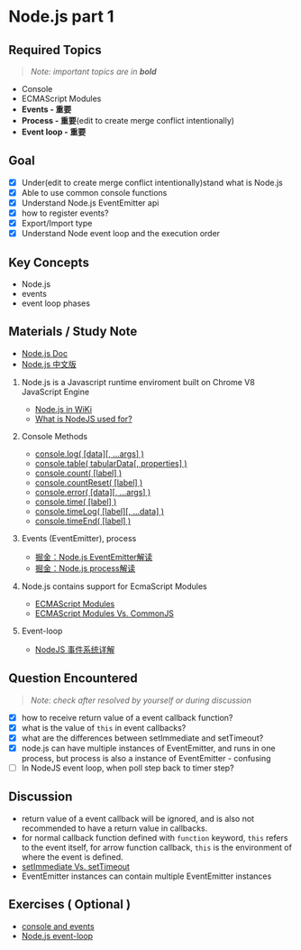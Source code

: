 # **Node.js part 1**

## **Required Topics**

>*Note: important topics are in **bold***

- Console
- ECMAScript Modules
- **Events - 重要**
- **Process - 重要**(edit to create merge conflict intentionally)
- **Event loop - 重要**

## **Goal**

- [X] Under(edit to create merge conflict intentionally)stand what is Node.js
- [X] Able to use common console functions
- [X] Understand Node.js EventEmitter api
- [X] how to register events?
- [X] Export/Import type
- [X] Understand Node event loop and the execution order

## **Key Concepts**

- Node.js
- events
- event loop phases

## **Materials / Study Note**

- [Node.js Doc]( https://nodejs.org/docs/latest-v11.x/api/ )
- [Node.js 中文版]( http://nodejs.cn/api/ )

1. Node.js is a Javascript runtime enviroment built on Chrome V8 JavaScript Engine
   - [Node.js in WiKi]( https://en.wikipedia.org/wiki/Node.js )
   - [What is NodeJS used for?]( https://stackoverflow.com/questions/4531649/what-exactly-is-node-js-used-for )

2. Console Methods
   - [console.log( [data][, ...args] )]( https://nodejs.org/docs/latest-v11.x/api/console.html#console_console_log_data_args )
   - [console.table( tabularData[, properties] )]( https://nodejs.org/docs/latest-v11.x/api/console.html#console_console_table_tabulardata_properties )
   - [console.count( [label] )]( https://nodejs.org/docs/latest-v11.x/api/console.html#console_console_count_label )
   - [console.countReset( [label] )]( https://nodejs.org/docs/latest-v11.x/api/console.html#console_console_countreset_label )
   - [console.error( [data][, ...args] )]( https://nodejs.org/docs/latest-v11.x/api/console.html#console_console_error_data_args )
   - [console.time( [label] )]( https://nodejs.org/docs/latest-v11.x/api/console.html#console_console_time_label )
   - [console.timeLog( [label][, ...data] )]( https://nodejs.org/docs/latest-v11.x/api/console.html#console_console_timelog_label_data )
   - [console.timeEnd( [label] )]( https://nodejs.org/docs/latest-v11.x/api/console.html#console_console_timeend_label )
  
3. Events (EventEmitter), process
   - [掘金：Node.js EventEmitter解读]( https://juejin.im/post/5b0189fe51882567161ad8ef )
   - [掘金：Node.js process解读]( https://juejin.im/post/5b0e97bef265da0914072515 )
  
4. Node.js contains support for EcmaScript Modules
   - [ECMAScript Modules](https://nodejs.org/docs/latest-v11.x/api/esm.html)
   - [ECMAScript Modules Vs. CommonJS]( https://www.html.cn/archives/10283 )
  
5. Event-loop
   - [NodeJS 事件系统详解]( https://blog.csdn.net/zccz14/article/details/51463715 )

## **Question Encountered**

>*Note: check after resolved by yourself or during discussion*

- [X] how to receive return value of a event callback function?
- [X] what is the value of `this` in event callbacks?
- [X] what are the differences between setImmediate and setTimeout?
- [X] node.js can have multiple instances of EventEmitter, and runs in one process, but process is also a instance of EventEmitter - confusing
- [ ] In NodeJS event loop, when poll step back to timer step?

## **Discussion**

- return value of a event callback will be ignored, and is also not recommended to have a return value in callbacks.
- for normal callback function defined with `function` keyword, `this` refers to the event itself, for arrow function callback, `this` is the environment of where the event is defined.
- [setImmediate Vs. setTimeout](http://voidcanvas.com/setimmediate-vs-nexttick-vs-settimeout/)
- EventEmitter instances can contain multiple EventEmitter instances

## **Exercises** ( Optional )

- [console and events]( assets/node-1_questions.js )
- [Node.js event-loop]( assets/node_eventLoop.js )
